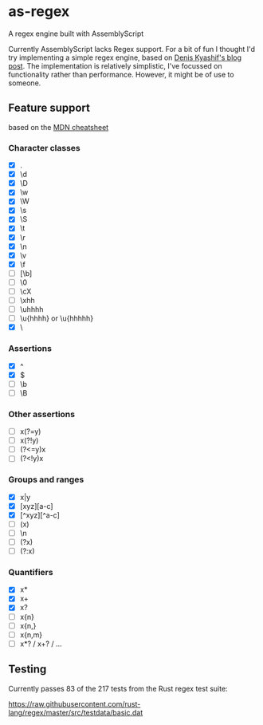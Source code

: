# as-regex

A regex engine built with AssemblyScript

Currently AssemblyScript lacks Regex support. For a bit of fun I thought I'd try implementing a simple regex engine, based on [Denis Kyashif's blog post](https://deniskyashif.com/2019/02/17/implementing-a-regular-expression-engine/). The implementation is relatively simplistic, I've focussed on functionality rather than performance. However, it might be of use to someone.

## Feature support

based on the [MDN cheatsheet](https://developer.mozilla.org/en-US/docs/Web/JavaScript/Guide/Regular_Expressions/Cheatsheet)

### Character classes

 - [x] .
 - [x] \d
 - [x] \D
 - [x] \w
 - [x] \W
 - [x] \s
 - [x] \S
 - [x] \t
 - [x] \r
 - [x] \n
 - [x] \v
 - [x] \f
 - [ ] [\b]
 - [ ] \0
 - [ ] \cX
 - [ ] \xhh
 - [ ] \uhhhh
 - [ ] \u{hhhh} or \u{hhhhh}
 - [x] \

### Assertions

 - [x] ^
 - [x] $
 - [ ] \b
 - [ ] \B

### Other assertions

 - [ ] x(?=y)
 - [ ] x(?!y)
 - [ ] (?<=y)x
 - [ ] (?<!y)x

### Groups and ranges

 - [x] x|y
 - [x] [xyz][a-c]
 - [x] [^xyz][^a-c]
 - [ ] (x)
 - [ ] \n
 - [ ] (?<Name>x)
 - [ ] (?:x)

### Quantifiers

 - [x] x*
 - [x] x+
 - [x] x?
 - [ ] x{n}
 - [ ] x{n,}
 - [ ] x{n,m}
 - [ ] x*? / x+? / ...

## Testing

Currently passes 83 of the 217 tests from the Rust regex test suite:

https://raw.githubusercontent.com/rust-lang/regex/master/src/testdata/basic.dat
